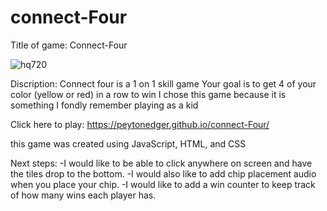 # connect-Four
Title of game: Connect-Four

![hq720](https://github.com/user-attachments/assets/278674b9-75c6-411a-ba6b-7a5dcbb0336f)


Discription: Connect four is a 1 on 1 skill game
Your goal is to get 4 of your color (yellow or red) in a row to win
I chose this game because it is something I fondly remember playing as a kid 

Click here to play: https://peytonedger.github.io/connect-Four/

this game was created using JavaScript, HTML, and CSS

Next steps:
 -I would like to be able to click anywhere on screen and have the tiles drop to the bottom.
 -I would also like to add chip placement audio when you place your chip.
 -I would like to add a win counter to keep track of how many wins each player has.
